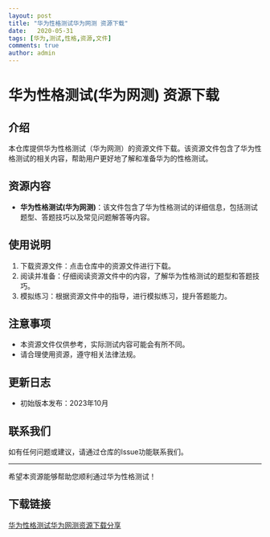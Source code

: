 ```yaml
---
layout: post
title: "华为性格测试华为网测 资源下载"
date:   2020-05-31
tags: [华为,测试,性格,资源,文件]
comments: true
author: admin
---
```

# 华为性格测试(华为网测) 资源下载

## 介绍

本仓库提供华为性格测试（华为网测）的资源文件下载。该资源文件包含了华为性格测试的相关内容，帮助用户更好地了解和准备华为的性格测试。

## 资源内容

- **华为性格测试(华为网测)**：该文件包含了华为性格测试的详细信息，包括测试题型、答题技巧以及常见问题解答等内容。

## 使用说明

1. 下载资源文件：点击仓库中的资源文件进行下载。
2. 阅读并准备：仔细阅读资源文件中的内容，了解华为性格测试的题型和答题技巧。
3. 模拟练习：根据资源文件中的指导，进行模拟练习，提升答题能力。

## 注意事项

- 本资源文件仅供参考，实际测试内容可能会有所不同。
- 请合理使用资源，遵守相关法律法规。

## 更新日志

- 初始版本发布：2023年10月

## 联系我们

如有任何问题或建议，请通过仓库的Issue功能联系我们。

---

希望本资源能够帮助您顺利通过华为性格测试！

## 下载链接

[华为性格测试华为网测资源下载分享](https://pan.quark.cn/s/01bbb8fef52c)